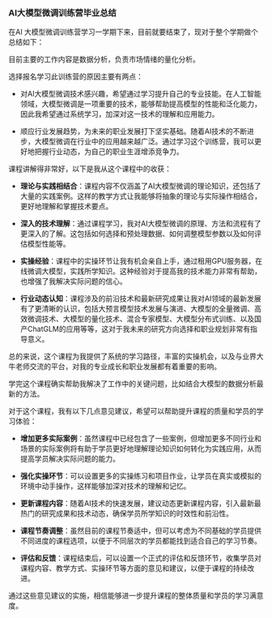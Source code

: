 ### AI大模型微调训练营毕业总结

在AI 大模型微调训练营学习一学期下来，目前就要结束了，现对于整个学期做个总结如下：

目前主要的工作内容是数据分析，负责市场情绪的量化分析。

选择报名学习此训练营的原因主要有两点：

- 对AI大模型微调技术感兴趣，希望通过学习提升自己的专业技能。在人工智能领域，大模型微调是一项重要的技术，能够帮助提高模型的性能和泛化能力，因此我希望通过系统学习，加深对这一技术的理解和应用能力。

- 顺应行业发展趋势，为未来的职业发展打下坚实基础。随着AI技术的不断进步，大模型微调在行业中的应用越来越广泛。通过学习这个训练营，我可以更好地把握行业动态，为自己的职业生涯增添竞争力。

课程讲解得非常好，以下是我从这个课程中的收获：

- **理论与实践相结合**：课程内容不仅涵盖了AI大模型微调的理论知识，还包括了大量的实践案例。这样的教学方式让我能够将抽象的理论与实际操作相结合，更好地理解和掌握技术要点。

- **深入的技术理解**：通过课程学习，我对AI大模型微调的原理、方法和流程有了更深入的了解。这包括如何选择和预处理数据、如何调整模型参数以及如何评估模型性能等。

- **实操经验**：课程中的实操环节让我有机会亲自上手，通过租用GPU服务器，在线微调大模型，实践所学知识。这种经验对于提高我的技术能力非常有帮助，也增强了我解决实际问题的信心。

- **行业动态认知**：课程涉及的前沿技术和最新研究成果让我对AI领域的最新发展有了更清晰的认识，包括大预言模型技术发展与演进、大模型的全量微调、高效微调技术、大模型的量化技术、混合专家模型、大模型分布式训练、以及国产ChatGLM的应用等等，这对于我未来的研究方向选择和职业规划非常有指导意义。

总的来说，这个课程为我提供了系统的学习路径，丰富的实操机会，以及与业界大牛老师交流的平台，对我的专业成长和职业发展都有着重要的影响。

学完这个课程确实帮助我解决了工作中的关键问题，比如结合大模型的数据分析最新的方法。

对于这个课程，我有以下几点意见建议，希望可以帮助提升课程的质量和学员的学习体验：

- **增加更多实际案例**：虽然课程中已经包含了一些案例，但增加更多不同行业和场景的实际案例将有助于学员更好地理解理论知识如何转化为实践应用，从而提高学员解决实际问题的能力。

- **强化实操环节**：可以设置更多的实操练习和项目作业，让学员在真实或模拟的环境中动手操作，这样能够加深对技术的理解和记忆。

- **更新课程内容**：随着AI技术的快速发展，建议动态更新课程内容，引入最新最热门的研究成果和技术动态，确保学员所学知识的时效性和前沿性。

- **课程节奏调整**：虽然目前的课程节奏适中，但可以考虑为不同基础的学员提供不同进度的课程选项，以便于不同层次的学员都能找到适合自己的学习节奏。

- **评估和反馈**：课程结束后，可以设置一个正式的评估和反馈环节，收集学员对课程内容、教学方式、实操环节等方面的意见和建议，以便于课程的持续改进。

通过这些意见建议的实施，相信能够进一步提升课程的整体质量和学员的学习满意度。